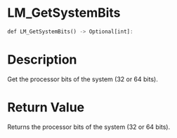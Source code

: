 # LM_GetSystemBits

```rust
def LM_GetSystemBits() -> Optional[int]:
```

# Description

Get the processor bits of the system (32 or 64 bits).

# Return Value

Returns the processor bits of the system (32 or 64 bits).

